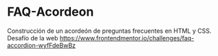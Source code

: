 # FAQ-Acordeon
Construcción de un acordeón de preguntas frecuentes en HTML y CSS. Desafío de la web https://www.frontendmentor.io/challenges/faq-accordion-wyfFdeBwBz
